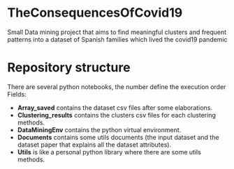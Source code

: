 # TheConsequencesOfCovid19
Small Data mining project that aims to find meaningful clusters and frequent patterns into a dataset of Spanish families which lived the covid19 pandemic

# Repository structure
There are several python notebooks, the number define the execution order  
Fields:
- **Array_saved** contains the dataset csv files after some elaborations.
- **Clustering_results** contains the clusters csv files for each clustering methods.
- **DataMiningEnv** contains the python virtual environment.
- **Documents** contains some utils documents (the input dataset and the dataset paper that explains all the dataset attributes).
- **Utils** is like a personal python library where there are some utils methods.
